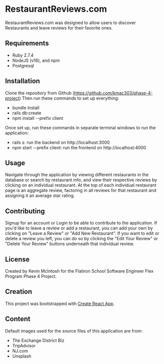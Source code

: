# RestaurantReviews.com

RestaurantReviews.com was designed to allow users to discover Restaurants and leave reviews for their favorite ones.

## Requirements

- Ruby 2.7.4
- NodeJS (v16), and npm
- Postgresql

## Installation

Clone the repository from Github (https://github.com/kmac303/phase-4-project)
Then run these commands to set up everything:
- bundle install
- rails db:create
- npm install --prefix client

Once set up, run these commands in separate terminal windows to run the application:
- rails s: run the backend on http://localhost:3000
- npm start --prefix client: run the frontend on http://localhost:4000

## Usage

Navigate through the application by viewing different restaurants in the database or search by restaurant info, and view their respective reviews by clicking on an individual restaurant. At the top of each individual restaurant page is an aggregate review, factoring in all reviews for that restaurant and assigning it an average star rating.

## Contributing

Signup for an account or Login to be able to contribute to the application. If you'd like to leave a review or add a restaurant, you can add your own by clicking on "Leave a Review" or "Add New Restaurant". If you want to edit or delete a review you left, you can do so by clicking the "Edit Your Review" or "Delete Your Review" buttons underneath that individual review.

## License

Created by Kevin McIntosh for the Flatiron School Software Engineer Flex Program Phase 4 Project.

## Creation

This project was bootstrapped with [Create React App](https://github.com/facebook/create-react-app).

## Content

Default images used for the source files of this application are from:
- The Exchange District Biz
- TripAdvisor
- NJ.com
- Unsplash